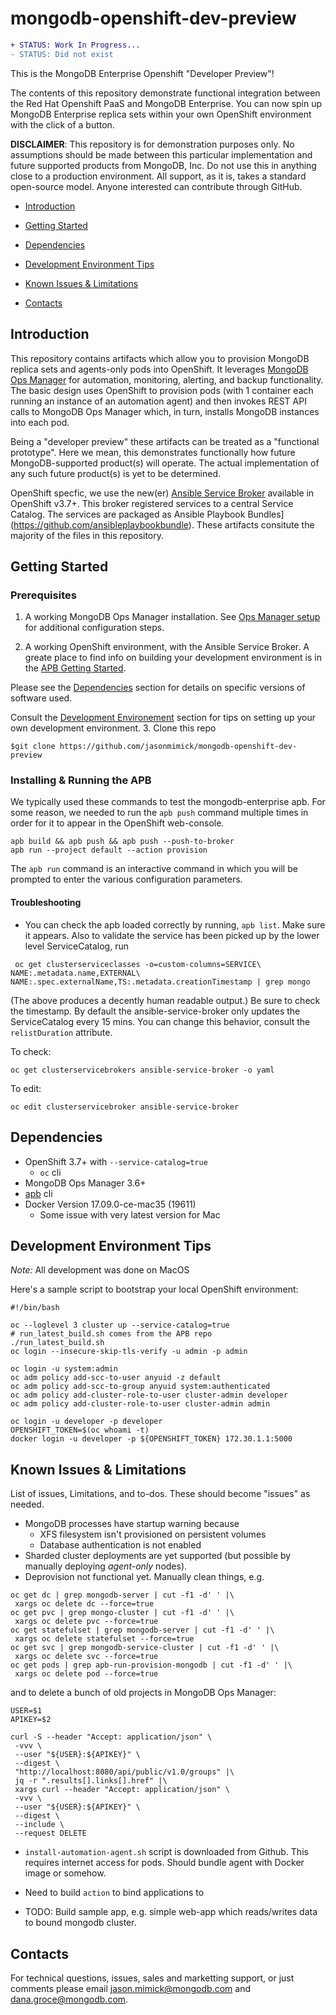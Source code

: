 mongodb-openshift-dev-preview
=============================

```diff
+ STATUS: Work In Progress...
- STATUS: Did not exist
```

This is the MongoDB Enterprise Openshift "Developer Preview"!

The contents of this repository demonstrate functional integration
between the Red Hat Openshift PaaS and MongoDB Enterprise.
You can now spin up MongoDB Enterprise replica sets within
your own OpenShift environment with the click of
a button.

**DISCLAIMER**: This repository is for demonstration purposes only.
No assumptions should be made between this particular implementation
and future supported products from MongoDB, Inc. Do not use this in
anything close to a production environment. All support, as it is, takes
a standard open-source model. Anyone interested can contribute
through GitHub.

* [Introduction](#intro)

* [Getting Started](#gs)

* [Dependencies](#depends)

* [Development Environment Tips](#devenvtips)
* [Known Issues & Limitations](#issues)

<!--* [Technical Details](#td) -->

* [Contacts](#contact)

Introduction <a id="intro"></a>
------------

This repository contains artifacts which allow you to provision
MongoDB replica sets and agents-only pods into OpenShift. It
leverages
[MongoDB Ops Manager](https://www.mongodb.com/products/ops-manager)
for automation, monitoring, alerting, and backup functionality.
The basic design uses OpenShift to provision pods (with 1
container each running an instance of an automation agent)
and then invokes REST API calls to MongoDB Ops Manager which,
in turn, installs MongoDB instances into each pod.

Being a "developer preview" these artifacts can be treated as a
"functional prototype". Here we mean, this demonstrates
functionally how future MongoDB-supported product(s) will
operate. The actual implementation of any such future product(s)
is yet to be determined.

OpenShift specfic, we use the new(er)
[Ansible Service Broker](https://github.com/openshift/ansible-service-broker)
available in OpenShift v3.7+. This broker registered services
to a central Service Catalog. The services are packaged as
Ansible Playbook Bundles](https://github.com/ansibleplaybookbundle).
 These artifacts consitute the majority
of the files in this repository.


Getting Started <a id="gs"></a>
---------------

### Prerequisites

1. A working MongoDB Ops Manager installation. See
[Ops Manager setup](#om-setup) for additional configuration steps.

2. A working OpenShift environment, with the Ansible Service Broker.
A greate place to find info on building your development
environment is in the [APB Getting Started](https://github.com/ansibleplaybookbundle/ansible-playbook-bundle/blob/master/docs/getting_started.md).

Please see the [Dependencies](#depends) section for
details on specific versions of software used.

Consult the [Development Environement](#devenvtips)
section for tips on setting up your own
development environment.
3. Clone this repo

```
$git clone https://github.com/jasonmimick/mongodb-openshift-dev-preview
```

### Installing & Running the APB

We typically used these commands to test
the mongodb-enterprise apb. For some reason,
we needed to run the `apb push` command multiple
times in order for it to appear in the
OpenShift web-console.

```
apb build && apb push && apb push --push-to-broker
apb run --project default --action provision
```

The `apb run` command is an interactive command
in which you will be prompted to enter the
various configuration parameters.

#### Troubleshooting

* You can check the apb loaded correctly by running,
`apb list`. Make sure it appears. Also to validate
the service has been picked up by the lower
level ServiceCatalog, run

```
 oc get clusterserviceclasses -o=custom-columns=SERVICE\ NAME:.metadata.name,EXTERNAL\ NAME:.spec.externalName,TS:.metadata.creationTimestamp | grep mongo
 ```

 (The above produces a decently human readable output.) Be sure to check the timestamp. By default
 the ansible-service-broker only updates the
 ServiceCatalog every 15 mins. You can change
 this behavior, consult the `relistDuration`
 attribute.

To check:
 ```
 oc get clusterservicebrokers ansible-service-broker -o yaml
 ```

 To edit:
 ```
 oc edit clusterservicebroker ansible-service-broker
 ```

Dependencies<a id="depends"></a>
--------------------------------

* OpenShift 3.7+ with
`--service-catalog=true`
  * `oc` cli
* MongoDB Ops Manager 3.6+
* [apb](https://github.com/ansibleplaybookbundle/ansible-playbook-bundle) cli
* Docker Version 17.09.0-ce-mac35 (19611)
    * Some issue with very latest version for Mac


Development Environment Tips<a id="devenvtips"></a>
---------------------------------------------------


*Note:* All development was done on MacOS

Here's a sample script to bootstrap your
local OpenShift environment:

```
#!/bin/bash

oc --loglevel 3 cluster up --service-catalog=true
# run_latest_build.sh comes from the APB repo
./run_latest_build.sh
oc login --insecure-skip-tls-verify -u admin -p admin

oc login -u system:admin
oc adm policy add-scc-to-user anyuid -z default
oc adm policy add-scc-to-group anyuid system:authenticated
oc adm policy add-cluster-role-to-user cluster-admin developer
oc adm policy add-cluster-role-to-user cluster-admin admin

oc login -u developer -p developer
OPENSHIFT_TOKEN=$(oc whoami -t)
docker login -u developer -p ${OPENSHIFT_TOKEN} 172.30.1.1:5000
```


Known Issues & Limitations<a id="issues"></a>
---------------------------------------------

List of issues, Limitations, and to-dos. These should become "issues"
as needed.

* MongoDB processes have startup warning because
  * XFS filesystem isn't provisioned on persistent volumes
  * Database authentication is not enabled
* Sharded cluster deployments are yet supported (but possible by
manually deploying *agent-only* nodes).
* Deprovision not functional yet. Manually clean things, e.g.


```
oc get dc | grep mongodb-server | cut -f1 -d' ' |\
 xargs oc delete dc --force=true
oc get pvc | grep mongo-cluster | cut -f1 -d' ' |\
 xargs oc delete pvc --force=true
oc get statefulset | grep mongodb-server | cut -f1 -d' ' |\
 xargs oc delete statefulset --force=true
oc get svc | grep mongodb-service-cluster | cut -f1 -d' ' |\
 xargs oc delete svc --force=true
oc get pods | grep apb-run-provision-mongodb | cut -f1 -d' ' |\
 xargs oc delete pod --force=true
```

and to delete a bunch of old projects in MongoDB Ops Manager:

```
USER=$1
APIKEY=$2

curl -S --header "Accept: application/json" \
 -vvv \
 --user "${USER}:${APIKEY}" \
 --digest \
 "http://localhost:8080/api/public/v1.0/groups" |\
 jq -r ".results[].links[].href" |\
 xargs curl --header "Accept: application/json" \
 -vvv \
 --user "${USER}:${APIKEY}" \
 --digest \
 --include \
 --request DELETE
```

* `install-automation-agent.sh` script is downloaded from Github.
This requires internet access for pods. Should bundle agent with
Docker image or somehow.

* Need to build `action` to bind applications to

* TODO: Build sample app, e.g. simple web-app which reads/writes
data to bound mongodb cluster.


Contacts <a id="contact"></a>
--------

For technical questions, issues, sales and marketting support,
or just comments please email
[jason.mimick@mongodb.com](mailto://jason.mimick@mongodb.com) and
[dana.groce@mongodb.com](mailto://dana.groce@mongodb.com).
